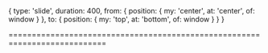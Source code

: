 <!--**
/*-------------------------------------------
    Auto-generated file. Do not modify.
-------------------------------------------

**-->
<!--merge--><!--/merge-->
<!--custom_default_for_iOS-->{ type: 'slide', duration: 400, from: { position: { my: 'center', at: 'center', of: window } }, to: { position: { my: 'top', at: 'bottom', of: window } } }<!--/custom_default_for_iOS-->
===========================================================================
